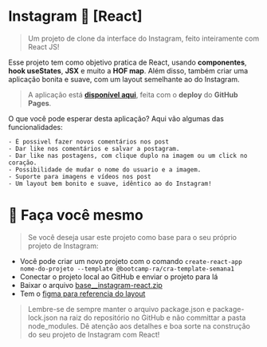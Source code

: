 # Instagram 📸 [React] 

> Um projeto de clone da interface do Instagram, feito inteiramente com React JS!

Esse projeto tem como objetivo pratica de React, usando **componentes**, **hook useStates**, **JSX** e muito a **HOF map**. Além disso, também criar uma aplicação bonita e suave, com um layout semelhante ao do Instagram.

> A aplicação está **[disponível aqui](https://yokuny.github.io/projeto7-instagramreact/)**, feita com o **deploy** do **GitHub Pages**.

O que você pode esperar desta aplicação? Aqui vão algumas das funcionalidades:

    - É possivel fazer novos comentários nos post
    - Dar like nos comentários e salvar a postagram.
    - Dar like nas postagens, com clique duplo na imagem ou um click no coração.
    - Possibilidade de mudar o nome do usuario e a imagem.
    - Suporte para imagens e vídeos nos post
    - Um layout bem bonito e suave, idêntico ao do Instagram!

# 🚀 Faça você mesmo

> Se você deseja usar este projeto como base para o seu próprio projeto de Instagram:

- Você pode criar um novo projeto com o comando ``create-react-app nome-do-projeto --template @bootcamp-ra/cra-template-semana1``
- Conectar o projeto local ao GitHub e enviar o projeto para lá
- Baixar o arquivo [base__instagram-react.zip](https://s3-us-west-2.amazonaws.com/secure.notion-static.com/9060a9df-f3b2-46ea-9b89-485e8ead6138/projeto__instagram-react__base.zip)
- Tem o [figma para referencia do layout](https://www.figma.com/file/TRh4w3iZq7LyjaLig6sCgb/Projeto-Instagram-React?node-id=0%3A1&t=37DIBTZo4Gq9VOM0-1)

> Lembre-se de sempre manter o arquivo package.json e package-lock.json na raiz do repositório no GitHub e não committar a pasta node_modules. Dê atenção aos detalhes e boa sorte na construção do seu projeto de Instagram com React!
